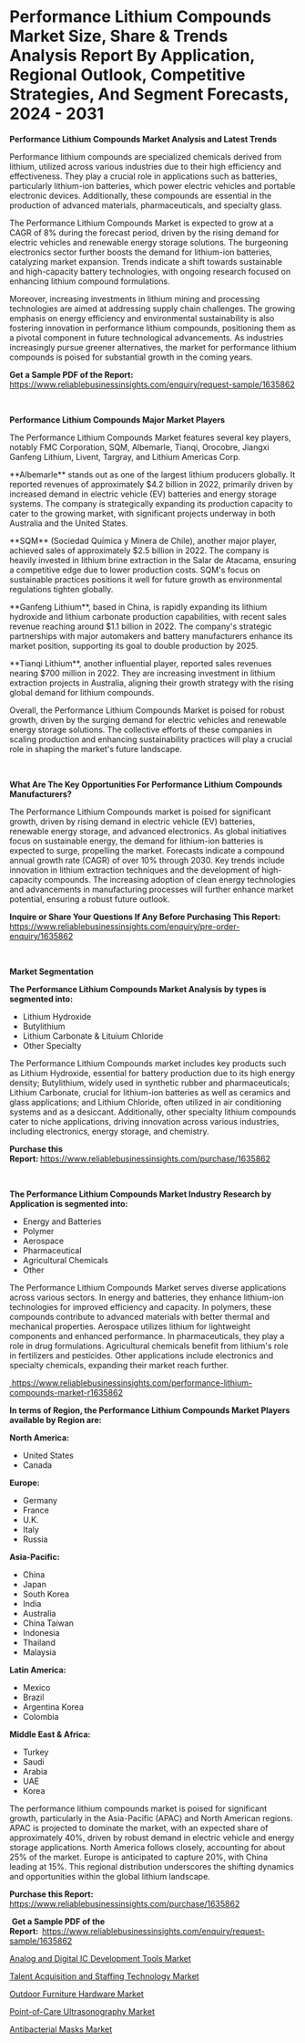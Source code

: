 <p><h1>Performance Lithium Compounds Market Size, Share & Trends Analysis Report By Application, Regional Outlook, Competitive Strategies, And Segment Forecasts, 2024 - 2031</h1></p><p><strong>Performance Lithium Compounds Market Analysis and Latest Trends</strong></p>
<p><p>Performance lithium compounds are specialized chemicals derived from lithium, utilized across various industries due to their high efficiency and effectiveness. They play a crucial role in applications such as batteries, particularly lithium-ion batteries, which power electric vehicles and portable electronic devices. Additionally, these compounds are essential in the production of advanced materials, pharmaceuticals, and specialty glass.</p><p>The Performance Lithium Compounds Market is expected to grow at a CAGR of 8% during the forecast period, driven by the rising demand for electric vehicles and renewable energy storage solutions. The burgeoning electronics sector further boosts the demand for lithium-ion batteries, catalyzing market expansion. Trends indicate a shift towards sustainable and high-capacity battery technologies, with ongoing research focused on enhancing lithium compound formulations. </p><p>Moreover, increasing investments in lithium mining and processing technologies are aimed at addressing supply chain challenges. The growing emphasis on energy efficiency and environmental sustainability is also fostering innovation in performance lithium compounds, positioning them as a pivotal component in future technological advancements. As industries increasingly pursue greener alternatives, the market for performance lithium compounds is poised for substantial growth in the coming years.</p></p>
<p><strong>Get a Sample PDF of the Report:&nbsp;</strong> <a href="https://www.reliablebusinessinsights.com/enquiry/request-sample/1635862?utm_campaign=63&utm_medium=2&utm_source=Github&utm_content=ia&utm_term=07122024&utm_id=performance-lithium-compounds">https://www.reliablebusinessinsights.com/enquiry/request-sample/1635862</a></p>
<p>&nbsp;</p>
<p><strong>Performance Lithium Compounds Major Market Players</strong></p>
<p><p>The Performance Lithium Compounds Market features several key players, notably FMC Corporation, SQM, Albemarle, Tianqi, Orocobre, Jiangxi Ganfeng Lithium, Livent, Targray, and Lithium Americas Corp.</p><p>**Albemarle** stands out as one of the largest lithium producers globally. It reported revenues of approximately $4.2 billion in 2022, primarily driven by increased demand in electric vehicle (EV) batteries and energy storage systems. The company is strategically expanding its production capacity to cater to the growing market, with significant projects underway in both Australia and the United States.</p><p>**SQM** (Sociedad Química y Minera de Chile), another major player, achieved sales of approximately $2.5 billion in 2022. The company is heavily invested in lithium brine extraction in the Salar de Atacama, ensuring a competitive edge due to lower production costs. SQM's focus on sustainable practices positions it well for future growth as environmental regulations tighten globally.</p><p>**Ganfeng Lithium**, based in China, is rapidly expanding its lithium hydroxide and lithium carbonate production capabilities, with recent sales revenue reaching around $1.1 billion in 2022. The company's strategic partnerships with major automakers and battery manufacturers enhance its market position, supporting its goal to double production by 2025.</p><p>**Tianqi Lithium**, another influential player, reported sales revenues nearing $700 million in 2022. They are increasing investment in lithium extraction projects in Australia, aligning their growth strategy with the rising global demand for lithium compounds.</p><p>Overall, the Performance Lithium Compounds Market is poised for robust growth, driven by the surging demand for electric vehicles and renewable energy storage solutions. The collective efforts of these companies in scaling production and enhancing sustainability practices will play a crucial role in shaping the market's future landscape.</p></p>
<p>&nbsp;</p>
<p><strong>What Are The Key Opportunities For Performance Lithium Compounds Manufacturers?</strong></p>
<p><p>The Performance Lithium Compounds market is poised for significant growth, driven by rising demand in electric vehicle (EV) batteries, renewable energy storage, and advanced electronics. As global initiatives focus on sustainable energy, the demand for lithium-ion batteries is expected to surge, propelling the market. Forecasts indicate a compound annual growth rate (CAGR) of over 10% through 2030. Key trends include innovation in lithium extraction techniques and the development of high-capacity compounds. The increasing adoption of clean energy technologies and advancements in manufacturing processes will further enhance market potential, ensuring a robust future outlook.</p></p>
<p><strong>Inquire or Share Your Questions If Any Before Purchasing This Report:</strong> <a href="https://www.reliablebusinessinsights.com/enquiry/pre-order-enquiry/1635862?utm_campaign=63&utm_medium=2&utm_source=Github&utm_content=ia&utm_term=07122024&utm_id=performance-lithium-compounds">https://www.reliablebusinessinsights.com/enquiry/pre-order-enquiry/1635862</a></p>
<p>&nbsp;</p>
<p><strong>Market Segmentation</strong></p>
<p><strong>The Performance Lithium Compounds Market Analysis by types is segmented into:</strong></p>
<p><ul><li>Lithium Hydroxide</li><li>Butylithium</li><li>Lithium Carbonate & Lituium Chloride</li><li>Other Specialty</li></ul></p>
<p><p>The Performance Lithium Compounds market includes key products such as Lithium Hydroxide, essential for battery production due to its high energy density; Butylithium, widely used in synthetic rubber and pharmaceuticals; Lithium Carbonate, crucial for lithium-ion batteries as well as ceramics and glass applications; and Lithium Chloride, often utilized in air conditioning systems and as a desiccant. Additionally, other specialty lithium compounds cater to niche applications, driving innovation across various industries, including electronics, energy storage, and chemistry.</p></p>
<p><strong>Purchase this Report:&nbsp;</strong><a href="https://www.reliablebusinessinsights.com/purchase/1635862?utm_campaign=63&utm_medium=2&utm_source=Github&utm_content=ia&utm_term=07122024&utm_id=performance-lithium-compounds">https://www.reliablebusinessinsights.com/purchase/1635862</a></p>
<p>&nbsp;</p>
<p><strong>The Performance Lithium Compounds Market Industry Research by Application is segmented into:</strong></p>
<p><ul><li>Energy and Batteries</li><li>Polymer</li><li>Aerospace</li><li>Pharmaceutical</li><li>Agricultural Chemicals</li><li>Other</li></ul></p>
<p><p>The Performance Lithium Compounds Market serves diverse applications across various sectors. In energy and batteries, they enhance lithium-ion technologies for improved efficiency and capacity. In polymers, these compounds contribute to advanced materials with better thermal and mechanical properties. Aerospace utilizes lithium for lightweight components and enhanced performance. In pharmaceuticals, they play a role in drug formulations. Agricultural chemicals benefit from lithium's role in fertilizers and pesticides. Other applications include electronics and specialty chemicals, expanding their market reach further.</p></p>
<p><a href="https://www.reliablebusinessinsights.com/performance-lithium-compounds-market-r1635862?utm_campaign=63&utm_medium=2&utm_source=Github&utm_content=ia&utm_term=07122024&utm_id=performance-lithium-compounds">&nbsp;https://www.reliablebusinessinsights.com/performance-lithium-compounds-market-r1635862</a></p>
<p><strong>In terms of Region, the Performance Lithium Compounds Market Players available by Region are:</strong></p>
<p>
    <p> <strong> North America: </strong>
        <ul>
            <li>United States</li>
            <li>Canada</li>
        </ul>
        </p> 
    <p> <strong> Europe: </strong>
        <ul>
            <li>Germany</li>
            <li>France</li>
            <li>U.K.</li>
            <li>Italy</li>
            <li>Russia</li>
        </ul>
        </p> 
    <p> <strong> Asia-Pacific: </strong>
        <ul>
            <li>China</li>
            <li>Japan</li>
            <li>South Korea</li>
            <li>India</li>
            <li>Australia</li>
            <li>China Taiwan</li>
            <li>Indonesia</li>
            <li>Thailand</li>
            <li>Malaysia</li>
        </ul>
        </p> 
    <p> <strong> Latin America: </strong>
        <ul>
            <li>Mexico</li>
            <li>Brazil</li>
            <li>Argentina Korea</li>
            <li>Colombia</li>
        </ul>
        </p> 
    <p> <strong> Middle East & Africa: </strong>
        <ul>
            <li>Turkey</li>
            <li>Saudi</li>
            <li>Arabia</li>
            <li>UAE</li>
            <li>Korea</li>
        </ul>
    </p>
    </p>
<p><p>The performance lithium compounds market is poised for significant growth, particularly in the Asia-Pacific (APAC) and North American regions. APAC is projected to dominate the market, with an expected share of approximately 40%, driven by robust demand in electric vehicle and energy storage applications. North America follows closely, accounting for about 25% of the market. Europe is anticipated to capture 20%, with China leading at 15%. This regional distribution underscores the shifting dynamics and opportunities within the global lithium landscape.</p></p>
<p><strong>Purchase this Report: </strong><a href="https://www.reliablebusinessinsights.com/purchase/1635862?utm_campaign=63&utm_medium=2&utm_source=Github&utm_content=ia&utm_term=07122024&utm_id=performance-lithium-compounds">https://www.reliablebusinessinsights.com/purchase/1635862</a></p>
<p>&nbsp;<strong>Get a Sample PDF of the Report:&nbsp;&nbsp;</strong><a href="https://www.reliablebusinessinsights.com/enquiry/request-sample/1635862?utm_campaign=63&utm_medium=2&utm_source=Github&utm_content=ia&utm_term=07122024&utm_id=performance-lithium-compounds">https://www.reliablebusinessinsights.com/enquiry/request-sample/1635862</a></p>
<p><strong></strong></p>
<p><p><a href="https://www.linkedin.com/pulse/analog-digital-ic-development-tools-market-analysis-forecast-8zgdf?utm_campaign=63&utm_medium=2&utm_source=Github&utm_content=ia&utm_term=07122024&utm_id=performance-lithium-compounds">Analog and Digital IC Development Tools Market</a></p><p><a href="https://www.linkedin.com/pulse/t-insight-dial-ziosf?utm_campaign=63&utm_medium=2&utm_source=Github&utm_content=ia&utm_term=07122024&utm_id=performance-lithium-compounds">Talent Acquisition and Staffing Technology Market</a></p><p><a href="https://issuu.com/reportprime-2/docs/outdoor-furniture-hardware-market-size-2030.pptx?utm_campaign=63&utm_medium=2&utm_source=Github&utm_content=ia&utm_term=07122024&utm_id=performance-lithium-compounds">Outdoor Furniture Hardware Market</a></p><p><a href="https://issuu.com/reportprime-2/docs/point-of-care-ultrasonography-market-size-2030.ppt?utm_campaign=63&utm_medium=2&utm_source=Github&utm_content=ia&utm_term=07122024&utm_id=performance-lithium-compounds">Point-of-Care Ultrasonography Market</a></p><p><a href="https://github.com/WashimHussain441/Market-Research-Report-List-1/blob/main/antibacterial-masks-market.md?utm_campaign=63&utm_medium=2&utm_source=Github&utm_content=ia&utm_term=07122024&utm_id=performance-lithium-compounds">Antibacterial Masks Market</a></p></p>